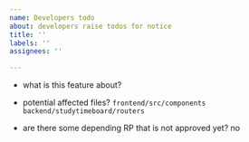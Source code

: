```yaml
---
name: Developers todo
about: developers raise todos for notice
title: ''
labels: ''
assignees: ''

---
```


- what is this feature about?

- potential affected files?
`frontend/src/components`
`backend/studytimeboard/routers`

- are there some depending RP that is not approved yet?
no
